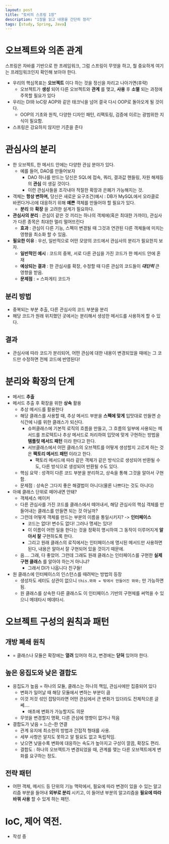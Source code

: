 ```yaml
---
layout: post
title: "토비의 스프링 1장"
description: "1장을 읽고 내용을 간단히 정리"
tags: [study, Spring, Java]
---
```


# 오브젝트와 의존 관계
  스프링은 자바를 기반으로 한 프레임워크, 그럼 스프링이 무엇을 하고, 뭘 중요하게 여기는 프레임워크인지 확인해 보아야 한다.

* 우리의 핵심목표는 __오브젝트__ 이다 하는 것을 정신을 차리고 나아가면(후략)
    * 오브젝트가 __생성__ 되어 다른 오브젝트와 __관계__ 를 맺고, __사용__ 후 __소멸__ 되는 과정에 주목할 필요가 있다
* 우리는 DI와 IoC랑 AOP와 같은 태크닉을 넘어 결국 다시 OOP로 돌아오게 될 것이다.
    * OOP의 기초와 원칙, 다양한 디자인 패턴, 리팩토링, 검증에 이르는 광범위한 지식이 필요함.
* 스프링은 강요하지 않지만 기준을 준다

# 관심사의 분리
* 한 오브젝트, 한 메서드 안에는 다양한 관심 분야가 있다.
    * 예를 들어, DAO를 만들어보자
        * DAO 하나를 만드는 당신은 SQL에 접속, 쿼리, 결과값 핸들링, 자원 해제등의 __관심__ 이 생길 것이다.
        * 이런 관심사들을 조각내야 적절한 확장과 은폐가 가능해지는 것.
* 객체는 __항상 변하며,__ 당신은 새로운 요구조건(예시 : DB가 MySQL에서 오라클로 바뀐다거나)에 대응하기 위해 __예쁜__ 객체를 만들어야 할 필요가 있다.
    * __분리__ 와 __확장__ 을 고려한 설계가 필요하다.
* __관심사의 분리__ : 관심이 같은 것 끼리는 하나의 객체에(혹은 최대한 가까이), 관심사가 다른 종목은 최대한 멀리 떨어뜨린다
    * __효과__ : 관심이 다른 기능, 스펙이 변경될 때 그것과 연관된 다른 객체들에 미치는 영향을 최소화 할 수 있음.
* __필요한 이유__ : 우선, 일반적으로 어떤 모양의 코드에서 관심사의 분리가 필요한지 보자.
    * __일반적인 예시__ : 코드의 중복, 서로 다른 관심을 가진 코드가 한 메서드 안에 혼재
    * __예상되는 결과__ : 한 관심사를 확장, 수정할 때 다른 관심의 코드들이 ___대단히___ 큰 영향을 받음.
    * __문제점__ : = 스파게티 코드가

## 분리 방법
* 중복되는 부분 추출, 다른 관심사의 코드 부분을 분리
* 해당 코드가 원래 위치했던 곳에서는 분리해서 생성한 메서드를 사용하게 할 수 있다.

## 결과
* 관심사에 따라 코드가 분리되어, 어떤 관심에 대한 내용이 변경되었을 때에는 그 코드만 수정하면 전체 코드에 반영된다!

# 분리와 확장의 단계
* 메서드 __추출__
* 메서드 추출 후 확장을 위한 __상속__ 활용
    * 추상 메서드를 활용한다
    * 해당 클래스를 사용할 때, 추상 메서드 부분을 __스펙에 맞게__ 입맛대로 만들면 순식간에 나를 위한 클래스가 되신다.
        * 슈퍼클래스에 기본적 로직의 흐름을 만들고, 그 흐름의 일부에 사용되는 메서드를 프로텍트나 추상 메서드로 처리하여 입맛에 맞게 구현하는 방법을 __템플릿 메서드 패턴__ 이라 한다고 한다.
        * 서브클래스에서 어떤 클래스의 오브젝트를 어떻게 생성할지 고르게 하는 것은 __팩토리 메서드 패턴__ 이라고 한다.
            * 팩토리 메서드에 따라 같은 객체가 같은 방식으로 생성되어 반환될 수도, 다른 방식으로 생성되어 반환될 수도 있다.
    * 핵심 요약 : 성격이 다른 코드 부분을 분리하고, 상속을 통해 그것을 알아서 구현함.
    * 문제점 : 상속은 그다지 좋은 해결법이 아니다(물론 나쁘다는 것도 아니다)
* 아예 클래스 단위로 떼어내면 안돼?
    * 객체세스 메이커
    * 다른 관심사를 가진 코드를 클래스에서 떼어내서, 해당 관심사의 핵심 객체를 만들어내는 클래스를 만들면 되는 것 아닐까?
    * 그런데 어떻게 객체를 만드는 부분의 이름을 통일시키지? -> __인터페이스__
        * 코드는 없다! 변수도 없다! 그러나 명세는 있다!
        * 이 이름이 어떤 일을 한다는 것을 정확히 명시하여 그 동작이 이루어지게 __알아서 잘__ 구현하도록 한다.
        * 그리고 원래 클래스의 로직에서는 인터페이스에 명시된 메서드만 사용하면 된다, 내용은 알아서 잘 구현되어 있을 것이기 때문에.
    * 음.... 그래, 다 좋았어. 그런데 그래도 원래 클래스는 인터페이스를 구현한 __실제 구현 클래스__ 를 알아야 하는거 아니냐?
        * 그래서 DI가 나옵니다 친구들!
* 원 클래스에 인터페이스의 인스턴스를 때려박는 방법의 등장
    * 생성자도 세터도 상관이 없으니 ```this.뫄뫄 = 밖에서 만들어진 뫄뫄;``` 만 가능하면 됨.
    * 원 클래스를 상속한 다른 클래스도 이 인터페이스 기반의 구현체를 써먹을 수 있으니 메데타시 메데타시.

# 오브젝트 구성의 원칙과 패턴
## 개방 폐쇄 원칙
* = 클래스나 모듈은 확장에는 __열려__ 있어야 하고, 변경에는 __닫혀__ 있어야 한다.
## 높은 응집도와 낮은 결합도
* 응집도가 높음 = 하나의 모듈, 클래스는 하나의 책임, 관심사에만 집중되어 있다
    * 변화가 일어날 때 해당 모듈에서 변하는 부분이 큼
    * 이것 저것 섞인 잡탕이라면 어떤 관심에서 큰 변화가 있더라도 전체적으론 글쎄....
        * 애초에 변화가 가능할지도 의문
    * 무엇을 변경할지 명확, 다른 관심에 영향이 없거나 적음
* 결합도가 낮음 = 느슨-한 연결
    * 관계 유지에 최소한의 방법과 간접적 형태를 사용.
    * 세부 사항은 알지도 못하고 알 필요도 없고 독립적임.
    * 낮으면 낮을수록 변화에 대응하는 속도가 높아지고 구성이 깔끔, 확장도 편리.
    * 결합도 : 하나의 오브젝트가 변경되었을 때, 관계를 맺는 다른 오브젝트에게 변화를 요구하는 정도.
## 전략 패턴
* 어떤 객체, 메서드 등 단위의 기능 맥락에서, 필요에 따라 변경이 있을 수 있는 알고리즘 부분을 들어내 __외부로 분리__ 시키고, 이 들어낸 부분의 알고리즘을 __필요에 따라 바꿔 사용__ 할 수 있게 하는 패턴.

# IoC, 제어 역전.
* 작성 중